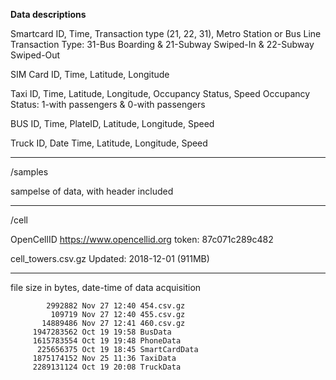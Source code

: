 **Data descriptions**

Smartcard ID, Time, Transaction type (21, 22, 31), Metro Station or Bus Line
Transaction Type:  31-Bus Boarding & 21-Subway Swiped-In  & 22-Subway Swiped-Out

SIM Card ID, Time, Latitude, Longitude

Taxi ID, Time, Latitude, Longitude, Occupancy Status, Speed
Occupancy Status: 1-with passengers & 0-with passengers

BUS ID, Time, PlateID, Latitude, Longitude, Speed

Truck ID, Date Time, Latitude, Longitude, Speed
___
/samples 

sampelse of data, with header included
___
/cell

OpenCellID https://www.opencellid.org
token: 87c071c289c482

cell_towers.csv.gz
Updated: 2018-12-01 (911MB)

___

file size in bytes, date-time of data acquisition

            2992882 Nov 27 12:40 454.csv.gz
             109719 Nov 27 12:40 455.csv.gz
           14889486 Nov 27 12:41 460.csv.gz
         1947283562 Oct 19 19:58 BusData
         1615783554 Oct 19 19:48 PhoneData
          225656375 Oct 19 18:45 SmartCardData
         1875174152 Nov 25 11:36 TaxiData
         2289131124 Oct 19 20:08 TruckData


